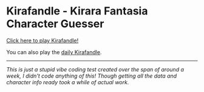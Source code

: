 # Kirafandle - Kirara Fantasia Character Guesser
[Click here to play Kirafandle!](https://anotherindex.github.io/kirafandle/index.html)

You can also play the [daily Kirafandle](https://anotherindex.github.io/kirafandle/daily.html).

---
*This is just a stupid vibe coding test created over the span of around a week, I didn't code anything of this! Though getting all the data and character info ready took a while of actual work.*
